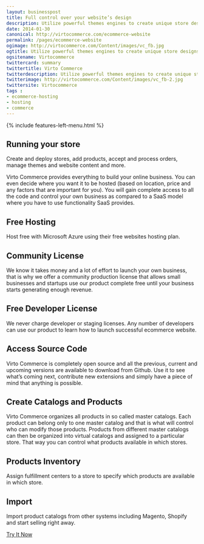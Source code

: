 ```yaml
---
layout: businesspost
title: Full control over your website’s design
description: Utilize powerful themes engines to create unique store designs.
date: 2014-01-30
canonical: http://virtocommerce.com/ecommerce-website
permalink: /pages/ecommerce-website
ogimage: http://virtocommerce.com/Content/images/vc_fb.jpg
ogtitle: Utilize powerful themes engines to create unique store designs
ogsitename: Virtocommerce
twittercard: summary
twittertitle: Virto Commerce
twitterdescription: Utilize powerful themes engines to create unique store designs
twitterimage: http://virtocommerce.com/Content/images/vc_fb-2.jpg
twittersite: Virtocommerce
tags : 
- ecommerce-hosting
- hosting
- commerce
---
```


<article role="main" class="main">
	<div class="business-features clearfix __responsive">
		{% include features-left-menu.html %}
		<div class="business-cnt">
			<div class="head __search">
				<h1 class="title">Running your store</h1>
			</div>
			<p class="text">Create and deploy stores, add products, accept and process orders, manage themes and website content and more.</p>
			<p class="text">Virto Commerce provides everything to build your online business. You can even decide where you want it to be hosted (based on location, price and any factors that are important for you). You will gain complete access to all the code and control your own business as compared to a SaaS model where you have to use functionality SaaS provides.</p>
			<h2 class="sub-title">Free Hosting</h2>
			<p class="text">Host free with Microsoft Azure using their free websites hosting plan.</p>
			<h2 class="sub-title">Community License</h2>
			<p class="text">We know it takes money and a lot of effort to launch your own business, that is why we offer a community production license that allows small businesses and startups use our product complete free until your business starts generating enough revenue.</p>
			<h2 class="sub-title">Free Developer License</h2>
			<p class="text">We never charge developer or staging licenses. Any number of developers can use our product to learn how to launch successful ecommerce website.</p>
			<h2 class="sub-title">Access Source Code</h2>
			<p class="text">Virto Commerce is completely open source and all the previous, current and upcoming versions are available to download from Github. Use it to see what’s coming next, contribute new extensions and simply have a piece of mind that anything is possible.</p>
			<h2 class="sub-title">Create Catalogs and Products</h2>
			<p class="text">Virto Commerce organizes all products in so called master catalogs. Each product can belong only to one master catalog and that is what will control who can modify those products. Products from different master catalogs can then be organized into virtual catalogs and assigned to a particular store. That way you can control what products available in which stores.</p>
			<h2 class="sub-title">Products Inventory</h2>
			<p class="text">Assign fulfillment centers to a store to specify which products are available in which store.</p>
			<h2 class="sub-title">Import</h2>
			<p class="text">Import product catalogs from other systems including Magento, Shopify and start selling right away.</p>
			<div class="buttons columns">
			<div class="column">
			<a class="button fill" href="/try-now">Try It Now</a>
			</div>
			</div>
		</div>
	</div>
</article>
